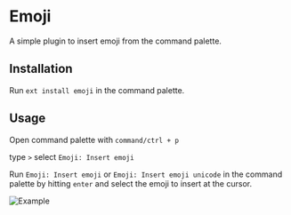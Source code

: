 # Emoji

A simple plugin to insert emoji from the command palette.

## Installation

Run ``ext install emoji`` in the command palette.

## Usage

Open command palette with `command/ctrl + p`

type `>` select `Emoji: Insert emoji`

Run ``Emoji: Insert emoji`` or ``Emoji: Insert emoji unicode`` in the command palette by hitting `enter` and select the emoji to insert at the cursor.

![Example](https://github.com/Perkovec/Emoji/raw/master/example.gif)
